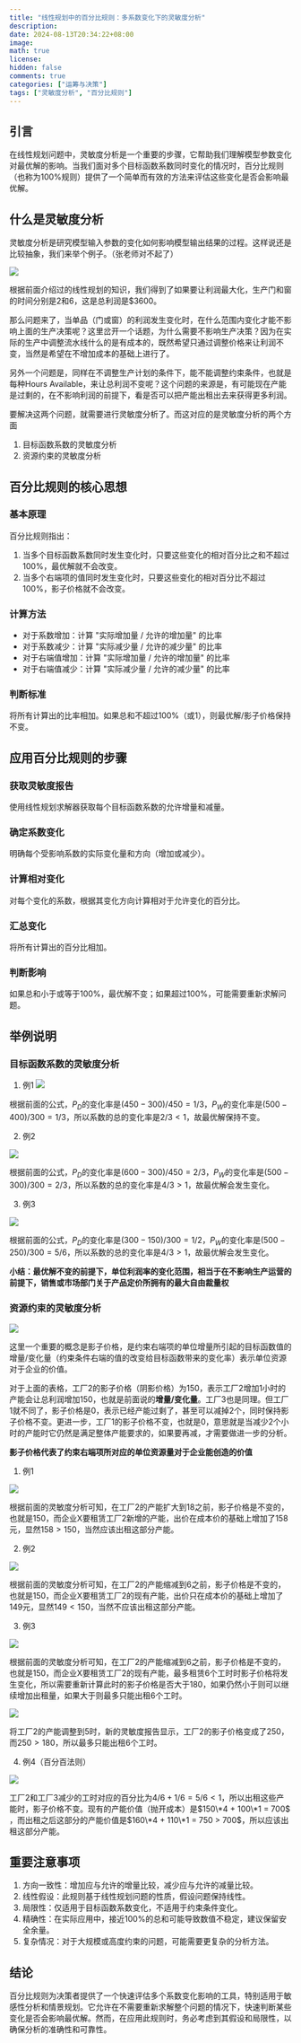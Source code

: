 ```yaml
---
title: "线性规划中的百分比规则：多系数变化下的灵敏度分析"
description: 
date: 2024-08-13T20:34:22+08:00
image: 
math: true
license: 
hidden: false
comments: true
categories: ["运筹与决策"]
tags: ["灵敏度分析", "百分比规则"]
---
```


## 引言

在线性规划问题中，灵敏度分析是一个重要的步骤，它帮助我们理解模型参数变化对最优解的影响。当我们面对多个目标函数系数同时变化的情况时，百分比规则（也称为100%规则）提供了一个简单而有效的方法来评估这些变化是否会影响最优解。

## 什么是灵敏度分析

灵敏度分析是研究模型输入参数的变化如何影响模型输出结果的过程。这样说还是比较抽象，我们来举个例子。（张老师对不起了）

![](/images/灵敏度分析/001.png)

根据前面介绍过的线性规划的知识，我们得到了如果要让利润最大化，生产门和窗的时间分别是2和6，这是总利润是$3600。

那么问题来了，当单品（门或窗）的利润发生变化时，在什么范围内变化才能不影响上面的生产决策呢？这里岔开一个话题，为什么需要不影响生产决策？因为在实际的生产中调整流水线什么的是有成本的，既然希望只通过调整价格来让利润不变，当然是希望在不增加成本的基础上进行了。

另外一个问题是，同样在不调整生产计划的条件下，能不能调整约束条件，也就是每种Hours Available，来让总利润不变呢？这个问题的来源是，有可能现在产能是过剩的，在不影响利润的前提下，看是否可以把产能出租出去来获得更多利润。

要解决这两个问题，就需要进行灵敏度分析了。而这对应的是灵敏度分析的两个方面

1. 目标函数系数的灵敏度分析
2. 资源约束的灵敏度分析

## 百分比规则的核心思想

### 基本原理

百分比规则指出：

1. 当多个目标函数系数同时发生变化时，只要这些变化的相对百分比之和不超过100%，最优解就不会改变。
2. 当多个右端项的值同时发生变化时，只要这些变化的相对百分比不超过100%，影子价格就不会改变。

### 计算方法

- 对于系数增加：计算 "实际增加量 / 允许的增加量" 的比率
- 对于系数减少：计算 "实际减少量 / 允许的减少量" 的比率
- 对于右端值增加：计算 "实际增加量 / 允许的增加量" 的比率
- 对于右端值减少：计算 "实际减少量 / 允许的减少量" 的比率

### 判断标准

将所有计算出的比率相加。如果总和不超过100%（或1），则最优解/影子价格保持不变。

## 应用百分比规则的步骤

### 获取灵敏度报告

使用线性规划求解器获取每个目标函数系数的允许增量和减量。

### 确定系数变化

明确每个受影响系数的实际变化量和方向（增加或减少）。

### 计算相对变化

对每个变化的系数，根据其变化方向计算相对于允许变化的百分比。

### 汇总变化

将所有计算出的百分比相加。

### 判断影响

如果总和小于或等于100%，最优解不变；如果超过100%，可能需要重新求解问题。

## 举例说明

### 目标函数系数的灵敏度分析

1. 例1
![](/images/灵敏度分析/002.png)

根据前面的公式，$P_D$的变化率是$(450-300)/450=1/3$，$P_W$的变化率是$(500-400)/300=1/3$，所以系数的总的变化率是$2/3 < 1$，故最优解保持不变。

2. 例2

![](/images/灵敏度分析/003.png)

根据前面的公式，$P_D$的变化率是$(600-300)/450=2/3$，$P_W$的变化率是$(500-300)/300=2/3$，所以系数的总的变化率是$4/3 > 1$，故最优解会发生变化。

3. 例3

![](/images/灵敏度分析/004.png)

根据前面的公式，$P_D$的变化率是$(300-150)/300=1/2$，$P_W$的变化率是$(500-250)/300=5/6$，所以系数的总的变化率是$4/3 > 1$，故最优解会发生变化。


**小结：最优解不变的前提下，单位利润率的变化范围，相当于在不影响生产运营的前提下，销售或市场部门关于产品定价所拥有的最大自由裁量权**

### 资源约束的灵敏度分析

![](/images/灵敏度分析/005.png)

这里一个重要的概念是影子价格，是约束右端项的单位增量所引起的目标函数值的增量/变化量（约束条件右端的值的改变给目标函数带来的变化率）表示单位资源对于企业的价值。

对于上面的表格，工厂2的影子价格（阴影价格）为150，表示工厂2增加1小时的产能会让总利润增加150，也就是前面说的**增量/变化量**。工厂3也是同理。但工厂1就不同了，影子价格是0，表示已经产能过剩了，甚至可以减掉2个，同时保持影子价格不变。更进一步，工厂1的影子价格不变，也就是0，意思就是当减少2个小时的产能时它仍然是满足整体产能要求的，如果要再减，才需要做进一步的分析。

**影子价格代表了约束右端项所对应的单位资源量对于企业能创造的价值**

1. 例1

![](/images/灵敏度分析/006.png)

根据前面的灵敏度分析可知，在工厂2的产能扩大到18之前，影子价格是不变的，也就是150，而企业X要租赁工厂2新增的产能，出价在成本价的基础上增加了158元，显然$158 > 150$，当然应该出租这部分产能。

2. 例2

![](/images/灵敏度分析/007.png)

根据前面的灵敏度分析可知，在工厂2的产能缩减到6之前，影子价格是不变的，也就是150，而企业X要租赁工厂2的现有产能，出价只在成本价的基础上增加了149元，显然$149 < 150$，当然不应该出租这部分产能。

3. 例3

![](/images/灵敏度分析/008.png)

根据前面的灵敏度分析可知，在工厂2的产能缩减到6之前，影子价格是不变的，也就是150，而企业X要租赁工厂2的现有产能，最多租赁6个工时时影子价格将发生变化，所以需要重新计算此时的影子价格是否大于180，如果仍然小于则可以继续增加出租量，如果大于则最多只能出租6个工时。

![](/images/灵敏度分析/009.png)

将工厂2的产能调整到5时，新的灵敏度报告显示，工厂2的影子价格变成了250，而$250 > 180$，所以最多只能出租6个工时。

4. 例4（百分百法则）

![](/images/灵敏度分析/010.png)

工厂2和工厂3减少的工时对应的百分比为$4/6 + 1/6 = 5/6 < 1$，所以出租这些产能时，影子价格不变。现有的产能价值（抛开成本）是$150\*4 + 100\*1 = 700$ ，而出租之后这部分的产能价值是$160\*4 + 110\*1 = 750 > 700$，所以应该出租这部分产能。


## 重要注意事项

1. 方向一致性：增加应与允许的增量比较，减少应与允许的减量比较。
2. 线性假设：此规则基于线性规划问题的性质，假设问题保持线性。
3. 局限性：仅适用于目标函数系数变化，不适用于约束条件变化。
4. 精确性：在实际应用中，接近100%的总和可能导致数值不稳定，建议保留安全余量。
5. 复杂情况：对于大规模或高度约束的问题，可能需要更复杂的分析方法。

## 结论

百分比规则为决策者提供了一个快速评估多个系数变化影响的工具，特别适用于敏感性分析和情景规划。它允许在不需要重新求解整个问题的情况下，快速判断某些变化是否会影响最优解。然而，在应用此规则时，务必考虑到其假设和局限性，以确保分析的准确性和可靠性。
